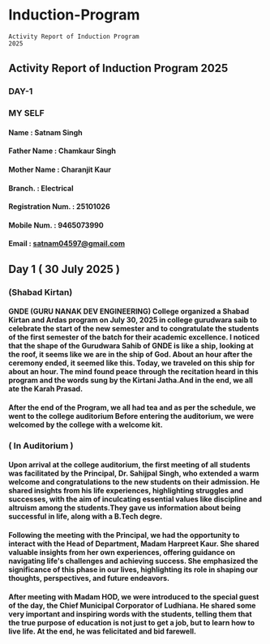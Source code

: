 # Induction-Program
<code style="blue : name_color">Activity Report of Induction Program 2025</code>
## Activity Report of Induction Program 2025
### DAY-1
### MY SELF
#### Name               : Satnam Singh
#### Father Name        : Chamkaur Singh
#### Mother Name        : Charanjit Kaur 
#### Branch.            :  Electrical 
#### Registration Num.  : 25101026
#### Mobile Num.        : 9465073990
#### Email              : satnam04597@gmail.com 
## Day 1 ( 30 July 2025 )
###      (Shabad Kirtan)
####                          GNDE (GURU NANAK DEV  ENGINEERING) College organized a Shabad Kirtan and Ardas program on July 30, 2025 in college gurudwara saib to celebrate the start of the new semester and to congratulate the students of the first semester of the batch for their academic excellence. I noticed that the shape of the Gurudwara Sahib of GNDE is like a ship, looking at the roof, it seems like we are in the ship of God. About an hour after the ceremony ended, it seemed like this. Today, we traveled on this ship for about an hour. The mind found peace through the recitation heard in this program and the words sung by the Kirtani Jatha.And in the end, we all ate the Karah Prasad.
####          After the end of the Program, we all had tea and as per the schedule, we went to the college auditorium Before entering the auditorium, we were welcomed by the college with a welcome kit.
### ( In Auditorium )
####        Upon arrival at the college auditorium, the first meeting of all students was facilitated by the Principal, Dr. Sahijpal Singh, who extended a warm welcome and congratulations to the new students on their admission. He shared insights from his life experiences, highlighting struggles and successes, with the aim of inculcating essential values like discipline and altruism among the  students.They gave us information about being successful in life, along with a B.Tech degre.
####     Following the meeting with the Principal, we had the opportunity to interact with the Head of Department, Madam Harpreet Kaur. She shared valuable insights from her own experiences, offering guidance on navigating life's challenges and achieving success. She emphasized the significance of this phase in our lives, highlighting its role in shaping our  thoughts, perspectives, and future   endeavors. 
####       After meeting with Madam HOD, we were introduced to the special guest of the day, the Chief Municipal Corporator of Ludhiana. He shared some very important and inspiring words with the students, telling them that the true purpose of education is not just to get a job, but to learn how to live life. At the end, he was felicitated and bid farewell.
                

